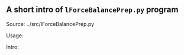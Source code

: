 ## A short intro of `lForceBalancePrep.py` program
Source: ../src/lForceBalancePrep.py

Usage:

Intro:

